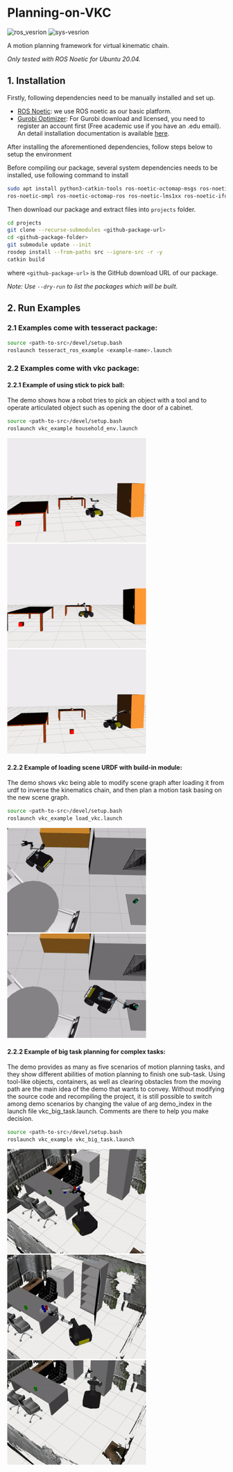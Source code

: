 # Planning-on-VKC

![ros_vesrion](https://img.shields.io/badge/ROS-Noetic-blue) ![sys-vesrion](https://img.shields.io/badge/Ubuntu-20.04-blue) 

A motion planning framework for virtual kinematic chain.

*Only tested with ROS Noetic for Ubuntu 20.04.*

## 1. Installation

Firstly, following dependencies need to be manually installed and set up.
- [ROS Noetic](http://wiki.ros.org/noetic/Installation): we use ROS noetic as our basic platform.
- [Gurobi Optimizer](https://www.gurobi.com/downloads/gurobi-optimizer-eula/): For Gurobi download and licensed, you need to register an account first (Free academic use if you have an .edu email). An detail installation documentation is available [here](https://www.gurobi.com/documentation/).

After installing the aforementioned dependencies, follow steps below to setup the environment

Before compiling our package, several system dependencies needs to be installed, use following command to install

```bash
sudo apt install python3-catkin-tools ros-noetic-octomap-msgs ros-noetic-octomap \
ros-noetic-ompl ros-noetic-octomap-ros ros-noetic-lms1xx ros-noetic-ifopt
```


Then download our package and extract files into `projects` folder.

```bash
cd projects
git clone --recurse-submodules <github-package-url>
cd <github-package-folder>
git submodule update --init
rosdep install --from-paths src --ignore-src -r -y
catkin build
```

where `<github-package-url>` is the GitHub download URL of our package.

*Note: Use `--dry-run` to list the packages which will be built.*



## 2. Run Examples

### 2.1 Examples come with tesseract package:

``` bash
source <path-to-src>/devel/setup.bash
roslaunch tesseract_ros_example <example-name>.launch
```

### 2.2 Examples come with vkc package:

#### 2.2.1 Example of using stick to pick ball:
The demo shows how a robot tries to pick an object with a tool and to operate articulated object such as opening the door of a cabinet.
``` bash
source <path-to-src>/devel/setup.bash
roslaunch vkc_example household_env.launch
```
![image](./src/pictures/vkc_pick_stick.gif)   ![image](./src/pictures/vkc_move_ball_with_stick.gif)    ![image](./src/pictures/vkc_open_cabinet_door.gif)
#### 2.2.2 Example of loading scene URDF with build-in module:
The demo shows vkc being able to modify scene graph after loading it from urdf to inverse the kinematics chain, and then plan a motion task basing on the new scene graph.
``` bash
source <path-to-src>/devel/setup.bash
roslaunch vkc_example load_vkc.launch
```
![image](./src/pictures/vkc_urdf_pick_bottle_with_gripper.gif)    ![image](./src/pictures/vkc_urdf_move_bottle_with_gripper.gif)
#### 2.2.2 Example of big task planning for complex tasks:
The demo provides as many as five scenarios of motion planning tasks, and they show different abilities of motion planning to finish one sub-task. Using tool-like objects, containers, as well as clearing obstacles from the moving path are the main idea of the demo that wants to convey.  Without modifying the source code and recompiling the project, it is still possible to switch among demo scenarios by changing the value of arg demo_index in the launch file vkc_big_task.launch. Comments are there to help you make decision. 
``` bash
source <path-to-src>/devel/setup.bash
roslaunch vkc_example vkc_big_task.launch
```
![image](./src/pictures/vkc_big_task_move_cup_with_plate.gif)    ![image](./src/pictures/vkc_big_task_move_all_cups_with_plate_into_cabinet.gif)    ![image](./src/pictures/vkc_big_task_move_chair_away_from_path_way.gif)
